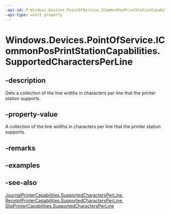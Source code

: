 ----api-id: P:Windows.Devices.PointOfService.ICommonPosPrintStationCapabilities.SupportedCharactersPerLine
-api-type: winrt property
---<!-- Property syntaxpublic Windows.Foundation.Collections.IVectorView<uint> SupportedCharactersPerLine { get; }--># Windows.Devices.PointOfService.ICommonPosPrintStationCapabilities.SupportedCharactersPerLine## -descriptionGets a collection of the line widths in characters per line that the printer station supports.## -property-valueA collection of the line widths in characters per line that the printer station supports.## -remarks## -examples## -see-also[JournalPrinterCapabilities.SupportedCharactersPerLine](journalprintercapabilities_supportedcharactersperline.md), [ReceiptPrinterCapabilities.SupportedCharactersPerLine](receiptprintercapabilities_supportedcharactersperline.md), [SlipPrinterCapabilities.SupportedCharactersPerLine](slipprintercapabilities_supportedcharactersperline.md)